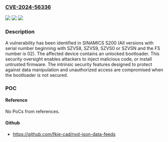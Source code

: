 ### [CVE-2024-56336](https://cve.mitre.org/cgi-bin/cvename.cgi?name=CVE-2024-56336)
![](https://img.shields.io/static/v1?label=Product&message=SINAMICS%20S200&color=blue)
![](https://img.shields.io/static/v1?label=Version&message=0%3C%20*%20&color=brighgreen)
![](https://img.shields.io/static/v1?label=Vulnerability&message=CWE-287%3A%20Improper%20Authentication&color=brighgreen)

### Description

A vulnerability has been identified in SINAMICS S200 (All versions with serial number beginning with SZVS8, SZVS9, SZVS0 or SZVSN and the FS number is 02). The affected device contains an unlocked bootloader. This security oversight enables attackers to inject malicious code, or install untrusted firmware. The intrinsic security features designed to protect against data manipulation and unauthorized access are compromised when the bootloader is not secured.

### POC

#### Reference
No PoCs from references.

#### Github
- https://github.com/fkie-cad/nvd-json-data-feeds

